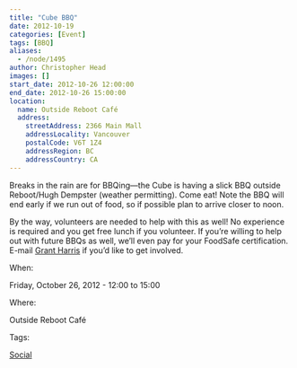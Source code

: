 ```yaml
---
title: "Cube BBQ"
date: 2012-10-19
categories: [Event]
tags: [BBQ]
aliases:
  - /node/1495
author: Christopher Head
images: []
start_date: 2012-10-26 12:00:00
end_date: 2012-10-26 15:00:00
location:
  name: Outside Reboot Café
  address:
    streetAddress: 2366 Main Mall
    addressLocality: Vancouver
    postalCode: V6T 1Z4
    addressRegion: BC
    addressCountry: CA
---
```


Breaks in the rain are for BBQing—the Cube is having a slick BBQ outside Reboot/Hugh Dempster (weather permitting). Come eat! Note the BBQ will end early if we run out of food, so if possible plan to arrive closer to noon.

By the way, volunteers are needed to help with this as well! No experience is required and you get free lunch if you volunteer. If you’re willing to help out with
future BBQs as well, we’ll even pay for your FoodSafe certification. E-mail [Grant Harris](/cdn-cgi/l/email-protection#f1878182b185999492849394df9290) if you’d like to get involved.

When: 

Friday, October 26, 2012 - 12:00 to 15:00

Where: 

Outside Reboot Café

Tags: 

[Social](/social)

